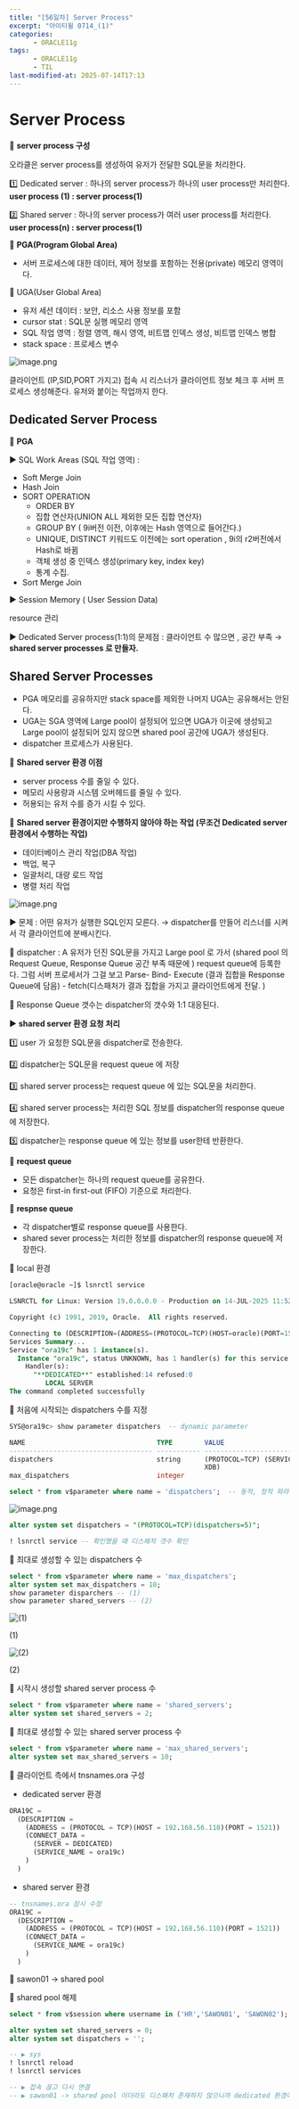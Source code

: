 ```yaml
---
title: "[56일차] Server Process"
excerpt: "아이티윌 0714_(1)"
categories:
      - ORACLE11g
tags:
      - ORACLE11g
      - TIL
last-modified-at: 2025-07-14T17:13
---
```


# Server Process

📍 **server process 구성**

오라클은 server process를 생성하여 유저가 전달한 SQL문을 처리한다.

1️⃣ Dedicated server : 하나의 server process가 하나의 user process만 처리한다. **user process (1) : server process(1)**

2️⃣ Shared server : 하나의 server process가 여러 user process를 처리한다.  **user process(n) : server process(1)**

📍 **PGA(Program Global Area)**

- 서버 프로세스에 대한 데이터, 제어 정보를 포함하는 전용(private) 메모리 영역이다.

📍 UGA(User Global Area)

- 유저 세션 데이터 : 보안, 리소스 사용 정보를 포함
- cursor stat : SQL문 실행 메모리 영역
- SQL 작업 영역 : 정렬 영역, 해시 영역, 비트맵 인덱스 생성, 비트맵 인덱스 병합
- stack space : 프로세스 변수

![image.png](/assets/20250714/1.png)

클라이언트 (IP,SID,PORT 가지고) 접속 시 리스너가 클라이언트 정보 체크 후 서버 프로세스 생성해준다. 유저와 붙이는 작업까지 한다.

## Dedicated Server Process

📍 **PGA**

▶️ SQL Work Areas (SQL 작업 영역) :

- Soft Merge Join
- Hash Join
- SORT OPERATION
    - ORDER BY
    - 집합 연산자(UNION ALL 제외한 모든 집합 연산자)
    - GROUP BY ( 9i버전 이전, 이후에는 Hash 영역으로 들어간다.)
    - UNIQUE, DISTINCT 키워드도 이전에는 sort operation , 9i의 r2버전에서 Hash로 바뀜
    - 객체 생성 중 인덱스 생성(primary key, index key)
    - 통계 수집.
- Sort Merge Join

▶️ Session Memory ( User Session Data) 

resource 관리

▶️ Dedicated Server process(1:1)의 문제점 : 클라이언트 수 많으면 , 공간 부족 → **shared server processes 로 만들자.**

## Shared Server Processes

- PGA 메모리를 공유하지만 stack space를 제외한 나머지 UGA는 공유해서는 안된다.
- UGA는 SGA 영역에 Large pool이 설정되어 있으면 UGA가 이곳에 생성되고 Large pool이 설정되어 있지 않으면 shared pool 공간에 UGA가 생성된다.
- dispatcher 프로세스가 사용된다.

📍 **Shared server 환경 이점**

- server process 수를 줄일 수 있다.
- 메모리 사용량과 시스템 오버헤드를 줄일 수 있다.
- 허용되는 유저 수를 증가 시킬 수 있다.

📍 **Shared server 환경이지만 수행하지 않아야 하는 작업 (무조건 Dedicated server 환경에서 수행하는 작업)**

- 데이터베이스 관리 작업(DBA 작업)
- 백업, 복구
- 일괄처리, 대량 로드 작업
- 병렬 처리 작업

![image.png](/assets/20250714/2.png)

▶️ 문제 : 어떤 유저가 실행한 SQL인지 모른다. → dispatcher를 만들어 리스너를 시켜서 각 클라이언트에 분배시킨다.

📍 dispatcher : A 유저가 던진 SQL문을 가지고 Large pool 로 가서 (shared pool 의 Request Queue, Response Queue 공간 부족 때문에 ) request queue에 등록한다. 그럼 서버 프로세서가 그걸 보고 Parse- Bind- Execute (결과 집합을 Response Queue에 담음) -  fetch(디스패처가 결과 집합을 가지고 클라이언트에게 전달. )

📍 Response Queue 갯수는 dispatcher의 갯수와 1:1 대응된다. 

▶️ **shared server 환경 요청 처리**

1️⃣ user 가 요청한 SQL문을 dispatcher로 전송한다.

2️⃣ dispatcher는 SQL문을 request queue 에 저장

3️⃣ shared server process는 request queue 에 있는 SQL문을 처리한다.

4️⃣ shared server process는 처리한 SQL 정보를 dispatcher의 response queue 에 저장한다.

5️⃣ dispatcher는 response queue 에 있는 정보를 user한테 반환한다.

📍 **request queue**

- 모든 dispatcher는 하나의 request queue를 공유한다.
- 요청은 first-in  first-out (FIFO) 기준으로 처리한다.

📍 **respnse queue**

- 각 dispatcher별로 response queue를 사용한다.
- shared sever process는 처리한 정보를 dispatcher의 response queue에 저장한다.

🌳 local 환경

```sql
[oracle@oracle ~]$ lsnrctl service

LSNRCTL for Linux: Version 19.0.0.0.0 - Production on 14-JUL-2025 11:52:23

Copyright (c) 1991, 2019, Oracle.  All rights reserved.

Connecting to (DESCRIPTION=(ADDRESS=(PROTOCOL=TCP)(HOST=oracle)(PORT=1521)))
Services Summary...
Service "ora19c" has 1 instance(s).
  Instance "ora19c", status UNKNOWN, has 1 handler(s) for this service...
    Handler(s):
      "**DEDICATED**" established:14 refused:0
         LOCAL SERVER
The command completed successfully
```

📍 처음에 시작되는 dispatchers 수를 지정

```sql
SYS@ora19c> show parameter dispatchers  -- dynamic parameter

NAME                                 TYPE        VALUE
------------------------------------ ----------- ------------------------------
dispatchers                          string      (PROTOCOL=TCP) (SERVICE=ora19c
                                                 XDB)
max_dispatchers                      integer

select * from v$parameter where name = 'dispatchers';  -- 동적, 정적 파라미터 확인
```

![image.png](/assets/20250714/3.png)

```sql
alter system set dispatchers = "(PROTOCOL=TCP)(dispatchers=5)";

! lsnrctl service -- 확인했을 때 디스패처 갯수 확인
```

📍 최대로 생성할 수 있는 dispatchers 수

```sql
select * from v$parameter where name = 'max_dispatchers';
alter system set max_dispatchers = 10;
show parameter disparchers -- (1)
show parameter shared_servers -- (2) 
```

![(1)](/assets/20250714/4.png)

(1)

![(2)](/assets/20250714/5.png)

(2)

📍 시작시 생성할 shared server process 수

```sql
select * from v$parameter where name = 'shared_servers';
alter system set shared_servers = 2;
```

📍 최대로 생성할 수 있는 shared server process 수

```sql
select * from v$parameter where name = 'max_shared_servers';
alter system set max_shared_servers = 10;
```

📍 클라이언트 측에서 tnsnames.ora 구성

- dedicated server 환경

```sql
ORA19C =
  (DESCRIPTION =
    (ADDRESS = (PROTOCOL = TCP)(HOST = 192.168.56.110)(PORT = 1521))
    (CONNECT_DATA =
      (SERVER = DEDICATED)
      (SERVICE_NAME = ora19c)
    )
  )
```

- shared server 환경

```sql
-- tnsnames.ora 잠시 수정  
ORA19C =
  (DESCRIPTION =
    (ADDRESS = (PROTOCOL = TCP)(HOST = 192.168.56.110)(PORT = 1521))
    (CONNECT_DATA =
      (SERVICE_NAME = ora19c)
    )
  )
```

📍 sawon01 → shared pool

📍 shared pool 해제

```sql
select * from v$session where username in ('HR','SAWON01', 'SAWON02');

alter system set shared_servers = 0;
alter system set dispatchers = '';

-- ▶️ sys 
! lsnrctl reload
! lsnrctl services

-- ▶️ 접속 끊고 다시 연결 
-- ▶️ sawon01 -> shared pool 이더라도 디스패처 존재하지 않으니까 dedicated 환경이 된다. 
```
